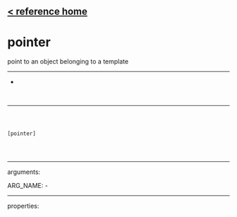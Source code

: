 [< reference home](ceammc_lib.html)
---

# pointer


point to an object belonging to a template

---

-
<br>


---


```



[pointer]


            
```

---
arguments:

ARG_NAME: -<br>

---
properties:


